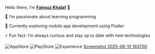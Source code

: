  Hello there, I’m  [**Fairouz Khalaf**](https://www.linkedin.com/in/fairouz-khalaf-86a67a320/) 👋

👀 I’m passionate about learning programming

🌱 Currently exploring mobile app development using Flutter
                                                                                                                                                                                                                            
⚡ Fun fact: I’m always curious and stay up to date with new technologies                                                                                                                                                       
                                                                                                                                                                   
![AppStore](https://img.shields.io/badge/AppStore-1Apps-ff69b4?style=flat-square)
![PlayStore](https://img.shields.io/badge/PlayStore-1Apps-9370db?style=flat-square)
![Experience](https://img.shields.io/badge/Exp-+1year-40e0d0?style=flat-square)                                                                                                                   [Screenshot 2025-06-10 163700](https://github.com/user-attachments/assets/646bfb6b-d641-41b9-be9a-5b73da58608f)





